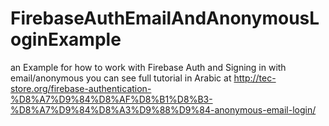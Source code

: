# FirebaseAuthEmailAndAnonymousLoginExample
an Example for how to work with Firebase Auth and Signing in with email/anonymous
you can see full tutorial in Arabic at http://tec-store.org/firebase-authentication-%D8%A7%D9%84%D8%AF%D8%B1%D8%B3-%D8%A7%D9%84%D8%A3%D9%88%D9%84-anonymous-email-login/
